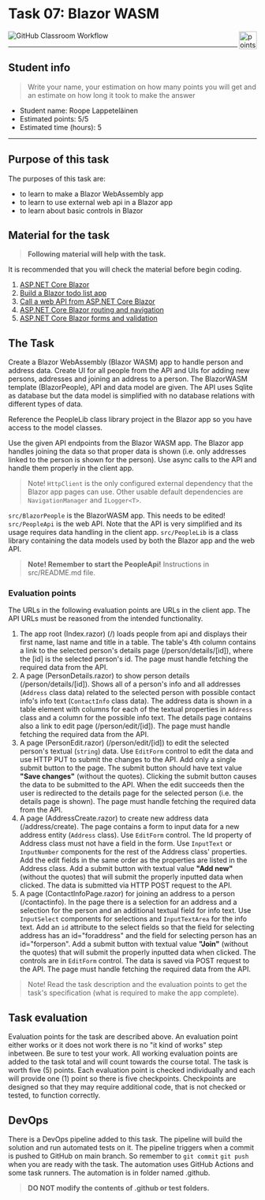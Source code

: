 # Task 07: Blazor WASM

<img alt="points bar" align="right" height="36" src="../../blob/badges/.github/badges/points-bar.svg" />

![GitHub Classroom Workflow](../../workflows/GitHub%20Classroom%20Workflow/badge.svg?branch=main)

***

## Student info

> Write your name, your estimation on how many points you will get and an estimate on how long it took to make the answer

- Student name: Roope Lappeteläinen
- Estimated points: 5/5
- Estimated time (hours): 5 

***

## Purpose of this task

The purposes of this task are:

- to learn to make a Blazor WebAssembly app
- to learn to use external web api in a Blazor app
- to learn about basic controls in Blazor

## Material for the task

> **Following material will help with the task.**

It is recommended that you will check the material before begin coding.

1. [ASP.NET Core Blazor](https://docs.microsoft.com/en-us/aspnet/core/blazor/?view=aspnetcore-6.0)
2. [Build a Blazor todo list app](https://docs.microsoft.com/en-us/aspnet/core/blazor/tutorials/build-a-blazor-app?view=aspnetcore-6.0&pivots=webassembly)
3. [Call a web API from ASP.NET Core Blazor](https://docs.microsoft.com/en-us/aspnet/core/blazor/call-web-api?view=aspnetcore-6.0&pivots=webassembly)
4. [ASP.NET Core Blazor routing and navigation](https://docs.microsoft.com/en-us/aspnet/core/blazor/fundamentals/routing?view=aspnetcore-6.0)
5. [ASP.NET Core Blazor forms and validation](https://docs.microsoft.com/en-us/aspnet/core/blazor/forms-validation?view=aspnetcore-6.0)

## The Task

Create a Blazor WebAssembly (Blazor WASM) app to handle person and address data. Create UI for all people from the API and UIs for adding new persons, addresses and joining an address to a person. The BlazorWASM template (BlazorPeople), API and data model are given. The API uses Sqlite as database but the data model is simplified with no database relations with different types of data.

Reference the PeopleLib class library project in the Blazor app so you have access to the model classes.

Use the given API endpoints from the Blazor WASM app. The Blazor app handles joining the data so that proper data is shown (i.e. only addresses linked to the person is shown for the person). Use async calls to the API and handle them properly in the client app.

> Note! `HttpClient` is the only configured external dependency that the Blazor app pages can use. Other usable default dependencies are `NavigationManager` and `ILogger<T>`.

`src/BlazorPeople` is the BlazorWASM app. This needs to be edited!
`src/PeopleApi` is the web API. Note that the API is very simplified and its usage requires data handling in the client app.
`src/PeopleLib` is a class library containing the data models used by both the Blazor app and the web API.

> **Note! Remember to start the PeopleApi!** Instructions in src/README.md file.

### Evaluation points

The URLs in the following evaluation points are URLs in the client app. The API URLs must be reasoned from the intended functionality.

1. The app root (Index.razor) (/) loads people from api and displays their first name, last name and title in a table. The table's 4th column contains a link to the selected person's details page (/person/details/[id]), where the [id] is the selected person's id. The page must handle fetching the required data from the API.
2. A page (PersonDetails.razor) to show person details (/person/details/[id]). Shows all of a person's info and all addresses (`Address` class data) related to the selected person with possible contact info's info text (`ContactInfo` class data). The address data is shown in a table element with columns for each of the textual properties in `Address` class and a column for the possible info text. The details page contains also a link to edit page (/person/edit/[id]). The page must handle fetching the required data from the API.
3. A page (PersonEdit.razor) (/person/edit/[id]) to edit the selected person's textual (`string`) data. Use `EditForm` control to edit the data and use HTTP PUT to submit the changes to the API. Add only a single submit button to the page. The submit button should have text value **"Save changes"** (without the quotes). Clicking the submit button causes the data to be submitted to the API. When the edit succeeds then the user is redirected to the details page for the selected person (i.e. the details page is shown). The page must handle fetching the required data from the API.
4. A page (AddressCreate.razor) to create new address data (/address/create). The page contains a form to input data for a new address entity (`Address` class). Use `EditForm` control. The Id property of Address class must not have a field in the form. Use `InputText` or `InputNumber` components for the rest of the Address class' properties. Add the edit fields in the same order as the properties are listed in the Address class. Add a submit button with textual value **"Add new"** (without the quotes) that will submit the properly inputted data when clicked. The data is submitted via HTTP POST request to the API.
5. A page (ContactInfoPage.razor) for joining an address to a person (/contactinfo). In the page there is a selection for an address and a selection for the person and an additional textual field for info text. Use `InputSelect` components for selections and `InputTextArea` for the info text. Add an `id` attribute to the select fields so that the field for selecting address has an id="foraddress" and the field for selecting person has an id="forperson". Add a submit button with textual value **"Join"** (without the quotes) that will submit the properly inputted data when clicked. The controls are in `EditForm` control. The data is saved via POST request to the API. The page must handle fetching the required data from the API.

> Note! Read the task description and the evaluation points to get the task's specification (what is required to make the app complete).

## Task evaluation

Evaluation points for the task are described above. An evaluation point either works or it does not work there is no "it kind of works" step inbetween. Be sure to test your work. All working evaluation points are added to the task total and will count towards the course total. The task is worth five (5) points. Each evaluation point is checked individually and each will provide one (1) point so there is five checkpoints. Checkpoints are designed so that they may require additional code, that is not checked or tested, to function correctly.

## DevOps

There is a DevOps pipeline added to this task. The pipeline will build the solution and run automated tests on it. The pipeline triggers when a commit is pushed to GitHub on main branch. So remember to `git commit` `git push` when you are ready with the task. The automation uses GitHub Actions and some task runners. The automation is in folder named .github.

> **DO NOT modify the contents of .github or test folders.**

